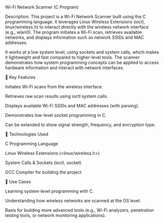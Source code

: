 Wi-Fi Network Scanner (C Program)

Description:
This project is a Wi-Fi Network Scanner built using the C programming language. It leverages Linux Wireless Extensions (ioctl, linux/wireless.h) to interact directly with the wireless network interface (e.g., wlan0). The program initiates a Wi-Fi scan, retrieves available networks, and displays information such as network SSIDs and MAC addresses.

It works at a low system level, using sockets and system calls, which makes it lightweight and fast compared to higher-level tools. The scanner demonstrates how system programming concepts can be applied to access hardware information and interact with network interfaces.

🔹 Key Features

Initiates Wi-Fi scans from the wireless interface.

Retrieves raw scan results using ioctl system calls.

Displays available Wi-Fi SSIDs and MAC addresses (with parsing).

Demonstrates low-level socket programming in C.

Can be extended to show signal strength, frequency, and encryption type.

🔹 Technologies Used

C Programming Language

Linux Wireless Extensions (<linux/wireless.h>)

System Calls & Sockets (ioctl, socket)

GCC Compiler for building the project

🔹 Use Cases

Learning system-level programming with C.

Understanding how wireless networks are scanned at the OS level.

Basis for building more advanced tools (e.g., Wi-Fi analyzers, penetration testing tools, or network monitoring applications).
